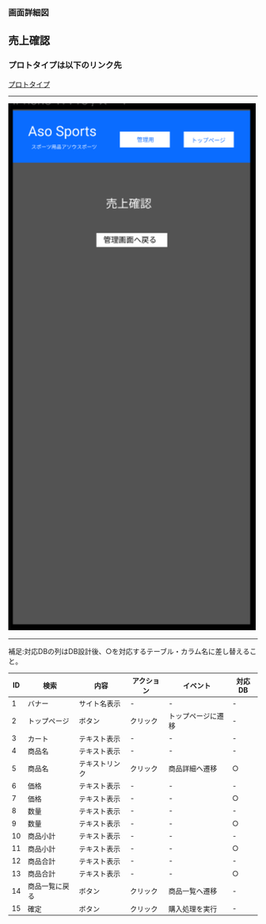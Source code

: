 ### 画面詳細図
## 売上確認
### プロトタイプは以下のリンク先
[プロトタイプ](https://www.figma.com/file/36DPETfL3dwzP5NjNW1WZQ/Untitled?node-id=0%3A1)
*****
<img src="img/Sales-Confirmation.php.png" width="500">


*****

補足:対応DBの列はDB設計後、○を対応するテーブル・カラム名に差し替えること。

| ID | 検索 | 内容 | アクション | イベント | 対応DB |
|----|-----|-----|---------|--------|-------|
|1|バナー|サイト名表示|-|-|-|
|2|トップページ|ボタン|クリック|トップページに遷移|-|
|3|カート|テキスト表示|-|-|-|
|4|商品名|テキスト表示|-|-|-|
|5|商品名|テキストリンク|クリック|商品詳細へ遷移|○|
|6|価格|テキスト表示|-|-|-|
|7|価格|テキスト表示|-|-|○|
|8|数量|テキスト表示|-|-|-|
|9|数量|テキスト表示|-|-|○|
|10|商品小計|テキスト表示|-|-|-|
|11|商品小計|テキスト表示|-|-|○|
|12|商品合計|テキスト表示|-|-|-|
|13|商品合計|テキスト表示|-|-|○|
|14|商品一覧に戻る|ボタン|クリック|商品一覧へ遷移|-|
|15|確定|ボタン|クリック|購入処理を実行|-|





